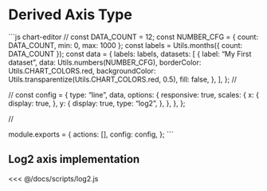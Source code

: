 Derived Axis Type
=================

\`\`\`js chart-editor // const DATA\_COUNT = 12; const NUMBER\_CFG = { count: DATA\_COUNT, min: 0, max: 1000 }; const labels = Utils.months({ count: DATA\_COUNT }); const data = { labels: labels, datasets: \[ { label: “My First dataset”, data: Utils.numbers(NUMBER\_CFG), borderColor: Utils.CHART\_COLORS.red, backgroundColor: Utils.transparentize(Utils.CHART\_COLORS.red, 0.5), fill: false, }, \], }; //

// const config = { type: “line”, data, options: { responsive: true, scales: { x: { display: true, }, y: { display: true, type: “log2”, }, }, }, };

//

module.exports = { actions: \[\], config: config, }; \`\`\`

Log2 axis implementation
------------------------

&lt;&lt;&lt; @/docs/scripts/log2.js
